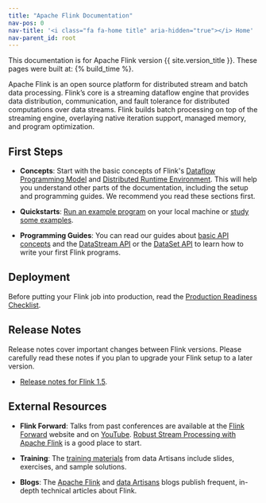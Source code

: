 ```yaml
---
title: "Apache Flink Documentation"
nav-pos: 0
nav-title: '<i class="fa fa-home title" aria-hidden="true"></i> Home'
nav-parent_id: root
---
```

<!--
Licensed to the Apache Software Foundation (ASF) under one
or more contributor license agreements.  See the NOTICE file
distributed with this work for additional information
regarding copyright ownership.  The ASF licenses this file
to you under the Apache License, Version 2.0 (the
"License"); you may not use this file except in compliance
with the License.  You may obtain a copy of the License at

  http://www.apache.org/licenses/LICENSE-2.0

Unless required by applicable law or agreed to in writing,
software distributed under the License is distributed on an
"AS IS" BASIS, WITHOUT WARRANTIES OR CONDITIONS OF ANY
KIND, either express or implied.  See the License for the
specific language governing permissions and limitations
under the License.
-->



This documentation is for Apache Flink version {{ site.version_title }}. These pages were built at: {% build_time %}.

Apache Flink is an open source platform for distributed stream and batch data processing. Flink’s core is a streaming dataflow engine that provides data distribution, communication, and fault tolerance for distributed computations over data streams. Flink builds batch processing on top of the streaming engine, overlaying native iteration support, managed memory, and program optimization.

## First Steps

- **Concepts**: Start with the basic concepts of Flink's [Dataflow Programming Model](concepts/programming-model.html) and [Distributed Runtime Environment](concepts/runtime.html). This will help you understand other parts of the documentation, including the setup and programming guides. We recommend you read these sections first.

- **Quickstarts**: [Run an example program](quickstart/setup_quickstart.html) on your local machine or [study some examples](examples/index.html).

- **Programming Guides**: You can read our guides about [basic API concepts](dev/api_concepts.html) and the [DataStream API](dev/datastream_api.html) or the [DataSet API](dev/batch/index.html) to learn how to write your first Flink programs.

## Deployment

Before putting your Flink job into production, read the [Production Readiness Checklist](ops/production_ready.html).

## Release Notes

Release notes cover important changes between Flink versions. Please carefully read these notes if you plan to upgrade your Flink setup to a later version. 

* [Release notes for Flink 1.5](release-notes/flink-1.5.html).

## External Resources

- **Flink Forward**: Talks from past conferences are available at the [Flink Forward](http://flink-forward.org/) website and on [YouTube](https://www.youtube.com/channel/UCY8_lgiZLZErZPF47a2hXMA). [Robust Stream Processing with Apache Flink](http://2016.flink-forward.org/kb_sessions/robust-stream-processing-with-apache-flink/) is a good place to start.

- **Training**: The [training materials](http://training.data-artisans.com/) from data Artisans include slides, exercises, and sample solutions.

- **Blogs**: The [Apache Flink](https://flink.apache.org/blog/) and [data Artisans](https://data-artisans.com/blog/) blogs publish frequent, in-depth technical articles about Flink.
